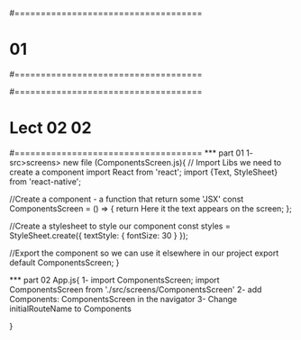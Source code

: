 #====================================
# 01
#====================================


#====================================
# Lect 02 02
#====================================
*** part 01
1- src>screens> new file (ComponentsScreen.js){
  // Import Libs we need to create a component
  import React from 'react';
  import {Text, StyleSheet} from 'react-native';
 
  //Create a component - a function that return some 'JSX'
  const ComponentsScreen = () => {
    return <Text style={styles.textStyle}>Here it the text appears on the screen</Text>;
  };

  //Create a stylesheet to style our component
  const styles = StyleSheet.create({
    textStyle: {
      fontSize: 30
    }
  });

  //Export the component so we can use it elsewhere in our project
  export default ComponentsScreen;
  }

  *** part 02
  App.js{
    1- import ComponentsScreen;
      import ComponentsScreen from './src/screens/ComponentsScreen'
    2- add Components: ComponentsScreen in the navigator
    3- Change initialRouteName to Components

  }